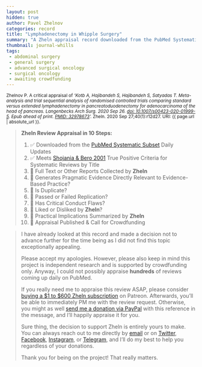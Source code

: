 ```yaml
---
layout: post
hidden: true
author: Pavel Zhelnov
categories: record
title: "Lymphadenectomy in Whipple Surgery"
summary: "A Zheln appraisal record downloaded from the PubMed Systematic Subset daily updates."
thumbnail: journal-whills
tags:
 - abdominal surgery
 - general surgery
 - advanced surgical oncology
 - surgical oncology
 - awaiting crowdfunding
---
```


<small id="citation">Zhelnov P. A critical appraisal of _‘Kotb A, Hajibandeh S, Hajibandeh S, Satyadas T. Meta-analysis and trial sequential analysis of randomised controlled trials comparing standard versus extended lymphadenectomy in pancreatoduodenectomy for adenocarcinoma of the head of pancreas. Langenbecks Arch Surg. 2020 Sep 26. [doi: 10.1007/s00423-020-01999-5](https://doi.org/10.1007/s00423-020-01999-5). Epub ahead of print. [PMID: 32978673](https://pubmed.gov/32978673)’._ Zheln. 2020 Sep 27;40(1):r12d27. URI: {{ page.url | absolute_url }}.</small>

> **Zheln Review Appraisal in 10 Steps:**
>
> 1. ✅ Downloaded from the [PubMed Systematic Subset](https://github.com/p1m-ortho/qs-global-ortho-search-queries/blob/global-sr-query/README.md) Daily Updates
> 2. ✅ Meets [Shojania & Bero 2001](https://www.researchgate.net/publication/11820967_Taking_Advantage_of_the_Explosion_of_Systematic_Reviews_An_Efficient_MEDLINE_Search_Strategy) True Positive Criteria for Systematic Reviews by Title
> 3. 🔄 Full Text or Other Reports Collected by **Zheln**
> 4. 🔄 Generates Pragmatic Evidence Directly Relevant to Evidence-Based Practice?
> 5. 🔄 Is Duplicate?
> 6. 🔄 Passed or Failed Replication?
> 7. 🔄 Has Critical Conduct Flaws?
> 8. 🔄 Liked or Disliked by **Zheln**?
> 9. 🔄 Practical Implications Summarized by **Zheln**
> 10. 🔄 Appraisal Published & Call for Crowdfunding

> I have already looked at this record and made a decision not to advance further for the time being as I did not find this topic exceptionally appealing.
>
> Please accept my apologies. However, please also keep in mind this project is independent research and is supported by crowdfunding only. Anyway, I could not possibly appraise **hundreds** of reviews coming up daily on PubMed.
> 
> If you really need me to appraise this review ASAP, please consider [buying a $1 to $600 Zheln subscription](https://patreon.com/zheln) on Patreon. Afterwards, you’ll be able to immediately PM me with the review request. Otherwise, you might as well [send me a donation via PayPal](https://paypal.me/pjelnov) with this reference in the message, and I’ll happily appraise it for you.
> 
> Sure thing, the decision to support Zheln is entirely yours to make. You can always reach out to me directly by [email](mailto:pavel@zheln.com) or on [Twitter](https://twitter.com/drzhelnov), [Facebook](https://facebook.com/drzhelnov), [Instagram](https://instagram.com/igzheln), or [Telegram](https://t.me/drzhelnov), and I’ll do my best to help you regardless of your donations.
> 
> Thank you for being on the project! That really matters.
